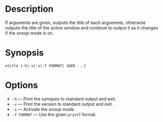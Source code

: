 # Description
If arguments are given, outputs the title of each arguments, otherwise outputs the title of the active window and continue to output it as it changes if the *snoop* mode is on.

# Synopsis
    xtitle [-h|-v|-s|-f FORMAT] [WID ...]

# Options
- `-h` — Print the synopsis to standard output and exit.
- `-v` — Print the version to standard output and exit.
- `-s` — Activate the *snoop* mode.
- `-f FORMAT` — Use the given `printf` format.
